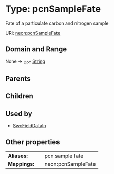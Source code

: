 
# Type: pcnSampleFate


Fate of a particulate carbon and nitrogen sample

URI: [neon:pcnSampleFate](https://data.neonscience.org/pcnSampleFate)


## Domain and Range

None ->  <sub>OPT</sub> [String](types/String.md)

## Parents


## Children


## Used by

 * [SwcFieldDataIn](SwcFieldDataIn.md)

## Other properties

|  |  |  |
| --- | --- | --- |
| **Aliases:** | | pcn sample fate |
| **Mappings:** | | neon:pcnSampleFate |

